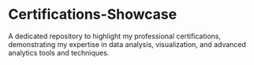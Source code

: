 # Certifications-Showcase
A dedicated repository to highlight my professional certifications, demonstrating my expertise in data analysis, visualization, and advanced analytics tools and techniques.
